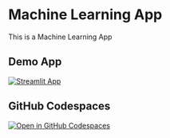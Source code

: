 #  Machine Learning App
This is a Machine Learning App
## Demo App

[![Streamlit App](https://static.streamlit.io/badges/streamlit_badge_black_white.svg)](https://sms-spam-classifier-abhinav-a.streamlit.app/)

## GitHub Codespaces

[![Open in GitHub Codespaces](https://github.com/codespaces/badge.svg)](https://codespaces.new/streamlit/app-starter-kit?quickstart=1)
